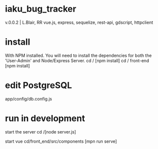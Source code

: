 # iaku_bug_tracker
v.0.0.2 | L.Blair, RR
vue.js, express, sequelize, rest-api, gdscript, httpclient

# install
With NPM installed.
You will need to install the dependencies for both the 'User-Admin' and Node/Express Server.
cd / [npm install]
cd / front-end [npm install]

# edit PostgreSQL
app/config/db.config.js

# run in development
start the server
cd /[node server.js]

start vue
cd/front_end/src/components [mpn run serve]






